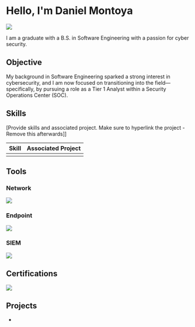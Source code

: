 # Hello, I'm Daniel Montoya
<a href="www.linkedin.com/in/montoyadaniel1"><img src="https://img.shields.io/badge/-LinkedIn-0072b1?&style=for-the-badge&logo=linkedin&logoColor=white" /></a>


I am a graduate with a B.S. in Software Engineering with a passion for cyber security. 

## Objective

My background in Software Engineering sparked a strong interest in cybersecurity, and I am now focused on transitioning into the field—specifically, by pursuing a role as a Tier 1 Analyst within a Security Operations Center (SOC).

## Skills
[Provide skills and associated project. Make sure to hyperlink the project - Remove this afterwards]]

| Skill                                         | Associated Project         |
|-----------------------------------------------|----------------------------|
|                                               |                            |

## Tools


### Network
<div>
    <img src="https://img.shields.io/badge/-Wireshark-1679A7?&style=for-the-badge&logo=Wireshark&logoColor=white" />
</div>

### Endpoint
<div>
    <img src="https://img.shields.io/badge/-Microsoft_Defender_for_Endpoint-00A4EF?&style=for-the-badge&logo=Microsoft&logoColor=white" />
</div>

### SIEM
<div>
    <img src="https://img.shields.io/badge/-Splunk-000000?&style=for-the-badge&logo=Splunk&logoColor=white" />
</div>

## Certifications

<div>
<img src="https://img.shields.io/badge/-Security%2B-FF0000?&style=for-the-badge&logo=CompTIA&logoColor=white" />
</div>

## Projects
-
